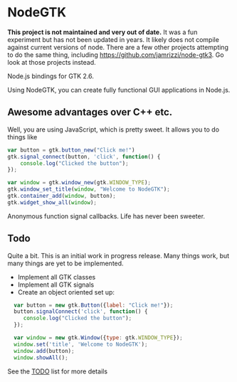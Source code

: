 NodeGTK
========

**This project is not maintained and very out of date.** It was a fun experiment but has not been updated in years. It likely does not compile against current versions of node. There are a few other projects attempting to do the same thing, including https://github.com/jamrizzi/node-gtk3. Go look at those projects instead.

Node.js bindings for GTK 2.6.

Using NodeGTK, you can create fully functional GUI applications in Node.js.

Awesome advantages over C++ etc.
--------------------------------

Well, you are using JavaScript, which is pretty sweet. It allows you to do things like

```js
var button = gtk.button_new("Click me!")
gtk.signal_connect(button, 'click', function() {
	console.log("Clicked the button");
});

var window = gtk.window_new(gtk.WINDOW_TYPE);
gtk.window_set_title(window, "Welcome to NodeGTK");
gtk.container_add(window, button);
gtk.widget_show_all(window);
```

Anonymous function signal callbacks. Life has never been sweeter.

Todo
----

Quite a bit. This is an initial work in progress release. Many things work, but many things are yet to be implemented.

* Implement all GTK classes
* Implement all GTK signals
* Create an object oriented set up:

```js
  var button = new gtk.Button({label: "Click me!"});
  button.signalConnect('click', function() {
     console.log("Clicked the button");
  });

  var window = new gtk.Window({type: gtk.WINDOW_TYPE});
  window.set('title', 'Welcome to NodeGTK');
  window.add(button);
  window.showAll();
```

See the [TODO][] list for more details

[TODO]: https://github.com/timheap/node-gtk/blob/master/TODO.md
